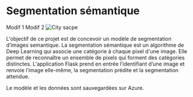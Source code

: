 # Segmentation sémantique

Modif 1
Modif 2
![City sacpe](https://www.cityscapes-dataset.com/wordpress/wp-content/uploads/2015/07/muenster00.png)

L'objectif de ce projet est de concevoir un modèle de segmentation d’images semantique. La segmentation sémantique est un algorithme de Deep Learning qui associe une catégorie à chaque pixel d'une image. Elle permet de reconnaître un ensemble de pixels qui forment des catégories distinctes. L'application Flask prend en entrée l’identifiant d’une image et renvoie l’image elle-même, la segmentation prédite et la segmentation attendue.

Le modèle et les données sont sauvegardées sur Azure.
